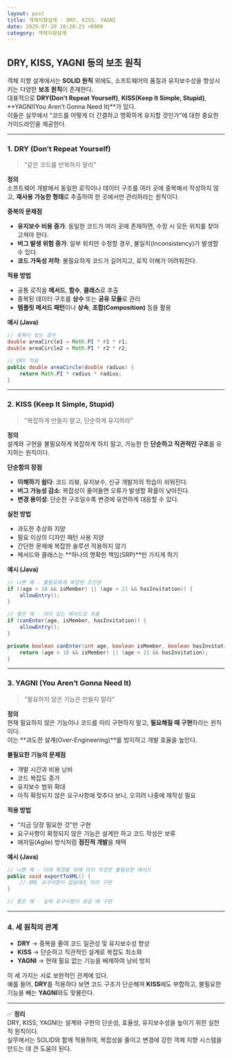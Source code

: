 ```yaml
---
layout: post
title: 객체지향설계 - DRY, KISS, YAGNI
date: 2025-07-20 18:20:23 +0900
category: 객체지향설계
---
```

## DRY, KISS, YAGNI 등의 보조 원칙

객체 지향 설계에서는 **SOLID 원칙** 외에도, 소프트웨어의 품질과 유지보수성을 향상시키는 다양한 **보조 원칙**이 존재한다.  
대표적으로 **DRY(Don’t Repeat Yourself)**, **KISS(Keep It Simple, Stupid)**, **YAGNI(You Aren’t Gonna Need It)**가 있다.  
이들은 실무에서 “코드를 어떻게 더 간결하고 명확하게 유지할 것인가”에 대한 중요한 가이드라인을 제공한다.

---

### 1. DRY (Don’t Repeat Yourself)
> "같은 코드를 반복하지 말라"

**정의**  
소프트웨어 개발에서 동일한 로직이나 데이터 구조를 여러 곳에 중복해서 작성하지 않고, **재사용 가능한 형태**로 추출하여 한 곳에서만 관리하라는 원칙이다.

**중복의 문제점**
- **유지보수 비용 증가**: 동일한 코드가 여러 곳에 존재하면, 수정 시 모든 위치를 찾아 고쳐야 한다.
- **버그 발생 위험 증가**: 일부 위치만 수정할 경우, 불일치(Inconsistency)가 발생할 수 있다.
- **코드 가독성 저하**: 불필요하게 코드가 길어지고, 로직 이해가 어려워진다.

**적용 방법**
- 공통 로직을 **메서드**, **함수**, **클래스**로 추출
- 중복된 데이터 구조를 **상수** 또는 **공유 모듈**로 관리
- **템플릿 메서드 패턴**이나 **상속**, **조합(Composition)** 등을 활용

**예시 (Java)**
```java
// 중복이 있는 경우
double areaCircle1 = Math.PI * r1 * r1;
double areaCircle2 = Math.PI * r2 * r2;

// DRY 적용
public double areaCircle(double radius) {
    return Math.PI * radius * radius;
}
```

---

### 2. KISS (Keep It Simple, Stupid)
> "복잡하게 만들지 말고, 단순하게 유지하라"

**정의**  
설계와 구현을 불필요하게 복잡하게 하지 말고, 가능한 한 **단순하고 직관적인 구조**를 유지하는 원칙이다.

**단순함의 장점**
- **이해하기 쉽다**: 코드 리뷰, 유지보수, 신규 개발자의 학습이 쉬워진다.
- **버그 가능성 감소**: 복잡성이 줄어들면 오류가 발생할 확률이 낮아진다.
- **변경 용이성**: 단순한 구조일수록 변경에 유연하게 대응할 수 있다.

**실천 방법**
- 과도한 추상화 지양
- 필요 이상의 디자인 패턴 사용 지양
- 간단한 문제에 복잡한 솔루션 적용하지 않기
- 메서드와 클래스는 **하나의 명확한 책임(SRP)**만 가지게 하기

**예시 (Java)**
```java
// 나쁜 예 - 불필요하게 복잡한 조건문
if ((age > 18 && isMember) || (age > 21 && hasInvitation)) {
    allowEntry();
}

// 좋은 예 - 의미 있는 메서드로 추출
if (canEnter(age, isMember, hasInvitation)) {
    allowEntry();
}

private boolean canEnter(int age, boolean isMember, boolean hasInvitation) {
    return (age > 18 && isMember) || (age > 21 && hasInvitation);
}
```

---

### 3. YAGNI (You Aren’t Gonna Need It)
> "필요하지 않은 기능은 만들지 말라"

**정의**  
현재 필요하지 않은 기능이나 코드를 미리 구현하지 말고, **필요해질 때 구현**하라는 원칙이다.  
이는 **과도한 설계(Over-Engineering)**를 방지하고 개발 효율을 높인다.

**불필요한 기능의 문제점**
- 개발 시간과 비용 낭비
- 코드 복잡도 증가
- 유지보수 범위 확대
- 아직 확정되지 않은 요구사항에 맞추다 보니, 오히려 나중에 재작성 필요

**적용 방법**
- “지금 당장 필요한 것”만 구현
- 요구사항이 확정되지 않은 기능은 설계만 하고 코드 작성은 보류
- 애자일(Agile) 방식처럼 **점진적 개발**을 채택

**예시 (Java)**
```java
// 나쁜 예 - 미래 확장을 위해 미리 작성한 불필요한 메서드
public void exportToXML() {
    // XML 요구사항이 없음에도 미리 구현
}

// 좋은 예 - 실제 요구사항이 생길 때 구현
```

---

### 4. 세 원칙의 관계
- **DRY** → 중복을 줄여 코드 일관성 및 유지보수성 향상
- **KISS** → 단순하고 직관적인 설계로 복잡도 최소화
- **YAGNI** → 현재 필요 없는 기능을 배제하여 낭비 방지

이 세 가지는 서로 보완적인 관계에 있다.  
예를 들어, **DRY**를 적용하다 보면 코드 구조가 단순해져 **KISS**에도 부합하고, 불필요한 기능을 빼는 **YAGNI**와도 맞물린다.

---

✅ **정리**  
DRY, KISS, YAGNI는 설계와 구현의 단순성, 효율성, 유지보수성을 높이기 위한 실천적 원칙이다.  
실무에서는 SOLID와 함께 적용하여, 복잡성을 줄이고 변경에 강한 객체 지향 시스템을 만드는 데 큰 도움이 된다.